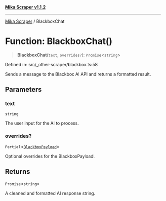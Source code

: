 [**Mika Scraper v1.1.2**](../README.md)

***

[Mika Scraper](../README.md) / BlackboxChat

# Function: BlackboxChat()

> **BlackboxChat**(`text`, `overrides?`): `Promise`\<`string`\>

Defined in: src/\_other-scraper/blackbox.ts:58

Sends a message to the Blackbox AI API and returns a formatted result.

## Parameters

### text

`string`

The user input for the AI to process.

### overrides?

`Partial`\<[`BlackboxPayload`](../interfaces/BlackboxPayload.md)\>

Optional overrides for the BlackboxPayload.

## Returns

`Promise`\<`string`\>

A cleaned and formatted AI response string.
